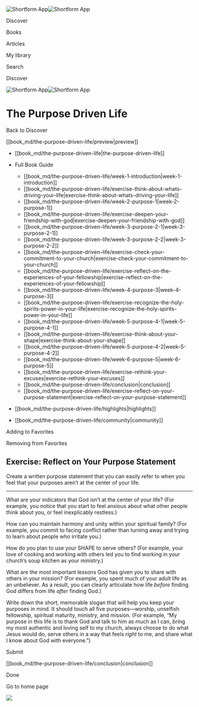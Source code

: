 ![Shortform App](/img/logo.36a2399e.svg)![Shortform App](/img/logo-dark.70c1b072.svg)

Discover

Books

Articles

My library

Search

Discover

![Shortform App](/img/logo.36a2399e.svg)![Shortform App](/img/logo-dark.70c1b072.svg)

# The Purpose Driven Life

Back to Discover

[[book_md/the-purpose-driven-life/preview|preview]]

  * [[book_md/the-purpose-driven-life|the-purpose-driven-life]]
  * Full Book Guide

    * [[book_md/the-purpose-driven-life/week-1-introduction|week-1-introduction]]
    * [[book_md/the-purpose-driven-life/exercise-think-about-whats-driving-your-life|exercise-think-about-whats-driving-your-life]]
    * [[book_md/the-purpose-driven-life/week-2-purpose-1|week-2-purpose-1]]
    * [[book_md/the-purpose-driven-life/exercise-deepen-your-friendship-with-god|exercise-deepen-your-friendship-with-god]]
    * [[book_md/the-purpose-driven-life/week-3-purpose-2-1|week-3-purpose-2-1]]
    * [[book_md/the-purpose-driven-life/week-3-purpose-2-2|week-3-purpose-2-2]]
    * [[book_md/the-purpose-driven-life/exercise-check-your-commitment-to-your-church|exercise-check-your-commitment-to-your-church]]
    * [[book_md/the-purpose-driven-life/exercise-reflect-on-the-experiences-of-your-fellowship|exercise-reflect-on-the-experiences-of-your-fellowship]]
    * [[book_md/the-purpose-driven-life/week-4-purpose-3|week-4-purpose-3]]
    * [[book_md/the-purpose-driven-life/exercise-recognize-the-holy-spirits-power-in-your-life|exercise-recognize-the-holy-spirits-power-in-your-life]]
    * [[book_md/the-purpose-driven-life/week-5-purpose-4-1|week-5-purpose-4-1]]
    * [[book_md/the-purpose-driven-life/exercise-think-about-your-shape|exercise-think-about-your-shape]]
    * [[book_md/the-purpose-driven-life/week-5-purpose-4-2|week-5-purpose-4-2]]
    * [[book_md/the-purpose-driven-life/week-6-purpose-5|week-6-purpose-5]]
    * [[book_md/the-purpose-driven-life/exercise-rethink-your-excuses|exercise-rethink-your-excuses]]
    * [[book_md/the-purpose-driven-life/conclusion|conclusion]]
    * [[book_md/the-purpose-driven-life/exercise-reflect-on-your-purpose-statement|exercise-reflect-on-your-purpose-statement]]
  * [[book_md/the-purpose-driven-life/highlights|highlights]]
  * [[book_md/the-purpose-driven-life/community|community]]



Adding to Favorites 

Removing from Favorites 

## Exercise: Reflect on Your Purpose Statement

Create a written purpose statement that you can easily refer to when you feel that your purposes aren’t at the center of your life.

* * *

What are your indicators that God isn’t at the center of your life? (For example, you notice that you start to feel anxious about what other people think about you, or feel inexplicably restless.)

How can you maintain harmony and unity within your spiritual family? (For example, you commit to facing conflict rather than turning away and trying to learn about people who irritate you.)

How do you plan to use your SHAPE to serve others? (For example, your love of cooking and working with others led you to find working in your church’s soup kitchen as your ministry.)

What are the most important lessons God has given you to share with others in your mission? (For example, you spent much of your adult life as an unbeliever. As a result, you can clearly articulate how life _before_ finding God differs from life _after_ finding God.)

Write down the short, memorable slogan that will help you keep your purposes in mind. It should touch all five purposes—worship, unselfish fellowship, spiritual maturity, ministry, and mission. (For example, “My purpose in this life is to thank God and talk to him as much as I can, bring my most authentic and loving self to my church, always choose to do what Jesus would do, serve others in a way that feels _right_ to me, and share what I know about God with everyone.”)

Submit 

[[book_md/the-purpose-driven-life/conclusion|conclusion]]

Done

Go to home page 

![](https://bat.bing.com/action/0?ti=56018282&Ver=2&mid=412b6f84-587e-4cea-aadb-6c2da85d1c2d&sid=1711133063fa11eebdec89a8b8ae3bbc&vid=171147a063fa11eea7440fcfeb230d96&vids=0&msclkid=N&pi=0&lg=en-US&sw=800&sh=600&sc=24&nwd=1&tl=Shortform%20%7C%20Book&p=https%3A%2F%2Fwww.shortform.com%2Fapp%2Fbook%2Fthe-purpose-driven-life%2Fexercise-reflect-on-your-purpose-statement&r=&lt=383&evt=pageLoad&sv=1&rn=876721)

